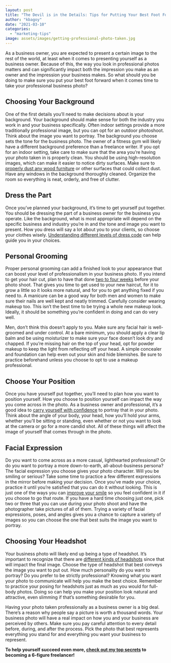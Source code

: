 ```yaml
---
layout: post
title: "The Devil is in the Details: Tips for Putting Your Best Foot Forward in Your Business Photo"
author: "kbagoy"
date: "2021-03-10"
categories: 
  - "marketing-tips"
image: assets/images/getting-professional-photo-taken.jpg
---
```


As a business owner, you are expected to present a certain image to the rest of the world, at least when it comes to presenting yourself as a business owner. Because of this, the way you look in professional photos matters and can significantly impact both the impression you make as an owner and the impression your business makes. So what should you be doing to make sure you put your best foot forward when it comes time to take your professional business photo?

## **Choosing Your Background**

One of the first details you’ll need to make decisions about is your background. Your background should make sense for both the industry you work in and your business specifically. Often indoor settings provide a more traditionally professional image, but you can opt for an outdoor photoshoot. Think about the image you want to portray. The background you choose sets the tone for the business photo. The owner of a fitness gym will likely have a different background preference than a freelance writer. If you opt for an indoor setting, take care to make sure that the area you’re having your photo taken in is properly clean. You should be using high-resolution images, which can make it easier to notice dirty surfaces. Make sure to [properly dust any wood furniture](https://amishcraftsmanfurniture.com/areas-we-serve/custom-furniture-lake-charles/) or other surfaces that could collect dust. Have any windows in the background thoroughly cleaned. Organize the room so everything is neat, orderly, and free of clutter.

## **Dress the Part**

Once you’ve planned your background, it’s time to get yourself put together. You should be dressing the part of a business owner for the business you operate. Like the background, what is most appropriate will depend on the specific business and industry you’re in and the tone and image you want to present. How you dress will say a lot about you to your clients, so choose your clothes wisely. [Understanding different levels of dress code](https://stylecaster.com/dress-code/) can help guide you in your choices.

## **Personal Grooming**

Proper personal grooming can add a finished look to your appearance that can boost your level of professionalism in your business photo. If you intend to get your hair cut, plan to have that done [two to four weeks](https://www.signaturestyle.com/trends/love-your-hair/love-your-hair-when-to-cut-your-hair-before-a-big-event.html) before your photo shoot. That gives you time to get used to your new haircut, for it to grow a little so it looks more natural, and for you to get anything fixed if you need to. A manicure can be a good way for both men and women to make sure their nails are well kept and neatly trimmed. Carefully consider wearing makeup too. This isn’t the best time to be trying a whole new makeup look. Ideally, it should be something you’re confident in doing and can do very well. 

Men, don’t think this doesn’t apply to you. Make sure any facial hair is well-groomed and under control. At a bare minimum, you should apply a clear lip balm and be using moisturizer to make sure your face doesn’t look dry and chapped. If you’re missing hair on the top of your head, opt for powder makeup to keep the light from reflecting off your head. A simple concealer and foundation can help even out your skin and hide blemishes. Be sure to practice beforehand unless you choose to opt to use a makeup professional.

## **Choose Your Position**

Once you have yourself put together, you’ll need to plan how you want to position yourself. How you choose to position yourself can impact the way you come across in the photo. As a business owner and professional, it’s a good idea to [carry yourself with confidence](https://blog.prezi.com/9-secrets-of-confident-body-language/) to portray that in your photo. Think about the angle of your body, your head, how you’ll hold your arms, whether you’ll be sitting or standing, even whether or not you want to look at the camera or go for a more candid shot. All of these things will affect the image of yourself that comes through in the photo.

## **Facial Expression**

Do you want to come across as a more casual, lighthearted professional? Or do you want to portray a more down-to-earth, all-about-business persona? The facial expression you choose gives your photo character. Will you be smiling or serious? Take some time to practice a few different expressions in the mirror before making your decision. Once you’ve made your choice, practice it until you’re satisfied that you can do it without looking. This is just one of the ways you can [improve your smile](https://www.eastcharlottedental.com/how-to-feel-more-confident-about-your-teeth/) so you feel confident in it if you choose to go that route. If you have a hard time choosing just one, pick two or three that you can use during your photo shoot and have the photographer take pictures of all of them. Trying a variety of facial expressions, poses, and angles gives you a chance to capture a variety of images so you can choose the one that best suits the image you want to portray.

## **Choosing Your Headshot**

Your business photo will likely end up being a type of headshot. It’s important to recognize that there are [different kinds of headshots](https://www.jaxphotographer.com/blog/2018/05/08/different-kinds-of-headshots/) since that will impact the final image. Choose the type of headshot that best conveys the image you want to put out. How much personality do you want to portray? Do you prefer to be strictly professional? Knowing what you want your photo to communicate will help you make the best choice. Remember to practice your posing for headshots just as much as you would for full-body photos. Doing so can help you make your position look natural and attractive, even slimming if that’s something desirable for you.

Having your photo taken professionally as a business owner is a big deal. There’s a reason why people say a picture is worth a thousand words. Your business photo will have a real impact on how you and your business are perceived by others. Make sure you pay careful attention to every detail before, during, and after the process. Pick the photo that best represents everything you stand for and everything you want your business to represent.

**To help yourself succeed even more, [check out my top secrets](https://go.katebagoy.com/ebook) to becoming a 6-figure freelancer!**
